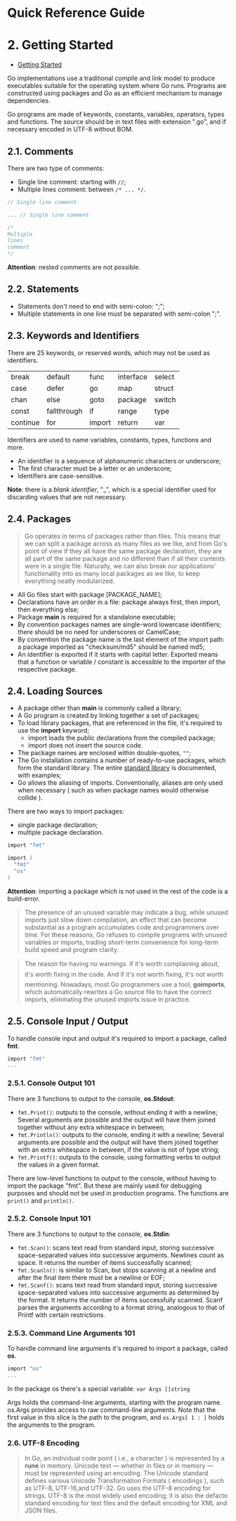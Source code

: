 Quick Reference Guide
=====================

# 2. Getting Started

- [Getting Started](http://golang.org/doc/install)

Go implementations use a traditional compile and link model to produce executables suitable for the operating system where Go runs. Programs are constructed using packages and Go as an efficient mechanism to manage dependencies.

Go programs are made of keywords, constants, variables, operators, types and functions. The source should be in text files with extension ".go", and if necessary encoded in UTF-8 without BOM.

## 2.1. Comments

There are two type of comments:
- Single line comment: starting with ```//```;
- Multiple lines comment: between ```/* ... */```.

```c
// Single line comment

... // Single line comment
```

```c
/*
Multiple
lines
comment
*/
```

**Attention**: nested comments are not possible.

## 2.2. Statements

- Statements don't need to end with semi-colon: ";";
- Multiple statements in one line must be separated with semi-colon ";".

## 2.3. Keywords and Identifiers

There are 25 keywords, or reserved words, which may not be used as identifiers.

|          |             |        |           |        |
|----------|-------------|--------|-----------|--------|
| break    | default     | func   | interface | select |
| case     | defer       | go     | map       | struct |
| chan     | else        | goto   | package   | switch |
| const    | fallthrough | if     | range     | type   |
| continue | for         | import | return    | var    |      

Identifiers are used to name variables, constants, types, functions and more.

- An identifier is a sequence of alphanumeric characters or underscore;
- The first character must be a letter or an underscore;
- Identifiers are case-sensitive.

**Note**: there is a _blank identifier_, "_", which is a special identifier used for discarding values that are not necessary.

## 2.4. Packages

> Go operates in terms of packages rather than files. This means that we can split
a package across as many files as we like, and from Go's point of view if they all
have the same package declaration, they are all part of the same package and
no different than if all their contents were in a single file. Naturally, we can also break our applications' functionality into as many local packages as we like, to keep everything neatly modularized.

- All Go files start with package [PACKAGE_NAME];
- Declarations have an order in a file: package always first, then import, then everything else;
- Package **main** is required for a standalone executable;
- By convention packages names are single-word lowercase identifiers; there should be no need for underscores or CamelCase;
- By convention the package name is the last element of the import path: a package imported as "checksum/md5" should be named md5;
- An identifier is exported if it starts with capital letter. Exported means that a function or variable / constant is accessible to the importer of the respective package.

## 2.4. Loading Sources

- A package other than **main** is commonly called a library;
- A Go program is created by linking together a set of packages;
- To load library packages, that are referenced in the file, it's required to use the **import** keyword;
  - import loads the public declarations from the compiled package;
  - import does not insert the source code.
- The package names are enclosed within double-quotes, ```""```;
- The Go installation contains a number of ready-to-use packages, which form the standard library. The entire [standard library](http://golang.org/pkg/) is documented, with examples;
- Go allows the aliasing of imports. Conventionally, aliases are only used when necessary ( such as when package names would otherwise collide ).

There are two ways to import packages:
- single package declaration;
- multiple package declaration.

```c
import "fmt"
```

```c
import (
  "fmt"
  "os"
)
```

**Attention**: importing a package which is not used in the rest of the code is a build-error.

> The presence of an unused variable may indicate a bug, while unused imports just slow down compilation, an effect that can become substantial as a program accumulates code and programmers over time. For these reasons, Go refuses to compile programs with unused variables or imports, trading short-term convenience for long-term build speed and program clarity.

> The reason for having no warnings. If it's worth complaining about, it's worth fixing in the code. And if it's not worth fixing, it's not worth mentioning. Nowadays, most Go programmers use a tool, **goimports**, which automatically rewrites a Go source file to have the correct imports, eliminating the unused imports issue in practice.

## 2.5. Console Input / Output

To handle console input and output it's required to import a package, called **fmt**.

```c
import "fmt"
...
```

### 2.5.1. Console Output 101

There are 3 functions to output to the console, **os.Stdout**:
- ```fmt.Print()```: outputs to the console, without ending it with a newline; Several arguments are possible and the output will have them joined together without any extra whitespace in between;
- ```fmt.Println()```: outputs to the console, ending it with a newline; Several arguments are possible and the output will have them joined together with an extra whitespace in between, if the value is not of type string;
- ```fmt.Printf()```: outputs to the console, using formatting verbs to output the values in a given format.

There are low-level functions to output to the console, without having to import the package "fmt". But these are mainly used for debugging purposes and should not be used in production programs. The functions are ```print()``` and ```println()```.

### 2.5.2. Console Input 101

There are 3 functions to output to the console, **os.Stdin**:
- ```fmt.Scan()```: scans text read from standard input, storing successive space-separated values into successive arguments. Newlines count as space. It returns the number of items successfully scanned;
- ```fmt.Scanln()```: is similar to Scan, but stops scanning at a newline and after the final item there must be a newline or EOF;
- ```fmt.Scanf()```: scans text read from standard input, storing successive space-separated values into successive arguments as determined by the format. It returns the number of items successfully scanned. Scanf parses the arguments according to a format string, analogous to that of Printf with certain restrictions.

### 2.5.3. Command Line Arguments 101

To handle command line arguments it's required to import a package, called **os**.

```c
import "os"
...
```

In the package os there's a special variable: ```var Args []string```

Args holds the command-line arguments, starting with the program name. os.Args provides access to raw command-line arguments. Note that the first value in this slice is the path to the program, and ```os.Args[ 1 : ]``` holds the arguments to the program.

### 2.6. UTF-8 Encoding

> In Go, an individual code point ( i.e., a character ) is represented by a **rune** in memory. Unicode text — whether in files or in memory — must be represented using an encoding. The Unicode standard defines various Unicode Transformation Formats ( encodings ), such as UTF-8, UTF-16,and UTF-32. Go uses the UTF-8 encoding for strings. UTF-8 is the most widely used encoding; it is also the defacto standard encoding for text files and the default encoding for XML and
JSON files.
